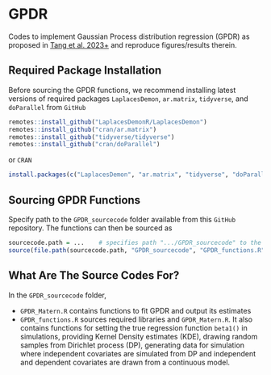 # GPDR
Codes to implement Gaussian Process distribution regression (GPDR) as proposed in [Tang et al. 2023+](https://arxiv.org/abs/2303.06434) and reproduce figures/results therein.

## Required Package Installation

Before sourcing the GPDR functions, we recommend installing latest versions of required packages `LaplacesDemon`, `ar.matrix`, `tidyverse`, and `doParallel` from `GitHub`

``` r
remotes::install_github("LaplacesDemonR/LaplacesDemon")
remotes::install_github("cran/ar.matrix")
remotes::install_github("tidyverse/tidyverse")
remotes::install_github("cran/doParallel")
```
or `CRAN`

``` r
install.packages(c("LaplacesDemon", "ar.matrix", "tidyverse", "doParallel"))
```

## Sourcing GPDR Functions

Specify path to the `GPDR_sourcecode` folder available from this `GitHub` repository. The functions can then be sourced as

``` r
sourcecode.path = ...    # specifies path ".../GPDR_sourcecode" to the GPDR_sourcecode folder
source(file.path(sourcecode.path, "GPDR_sourcecode", "GPDR_functions.R"))    # sources ".../GPDR_sourcecode/GPDR_functions.R"
```

## What Are The Source Codes For?

In the `GPDR_sourcecode` folder,
* `GPDR_Matern.R` contains functions to fit GPDR and output its estimates
* `GPDR_functions.R` sources required libraries and `GPDR_Matern.R`. It also contains functions for setting the true regression function `beta1()` in simulations, providing Kernel Density estimates (KDE), drawing random samples from Dirichlet process (DP), generating data for simulation where independent covariates are simulated from DP and independent and dependent covariates are drawn from a continuous model.
